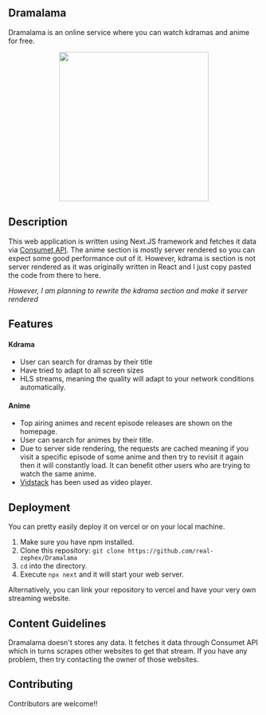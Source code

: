 ## Dramalama

Dramalama is an online service where you can watch kdramas and anime for free.

<p align="center">
  <img width="300" height="300" src="https://github.com/real-zephex/Dramalama/assets/143923795/add2af15-7d1a-4185-8c48-c31be488d559">
</p>

## Description

This web application is written using Next.JS framework and fetches it data via [Consumet API](https://github.com/consumet/api.consumet.org). The anime section is mostly server rendered so you can expect some good performance out of it. However, kdrama is section is not server rendered as it was originally written in React and I just copy pasted the code from there to here.

*However, I am planning to rewrite the kdrama section and make it server rendered*

## Features

#### Kdrama
- User can search for dramas by their title
- Have tried to adapt to all screen sizes
- HLS streams, meaning the quality will adapt to your network conditions automatically.

#### Anime
- Top airing animes and recent episode releases are shown on the homepage.
- User can search for animes by their title.
- Due to server side rendering, the requests are cached meaning if you visit a specific episode of some anime and then try to revisit it again then it will constantly load. It can benefit other users who are trying to watch the same anime.
- [Vidstack](https://www.vidstack.io/) has been used as video player.

## Deployment

You can pretty easily deploy it on vercel or on your local machine.
1. Make sure you have npm installed.
2. Clone this repository: `git clone https://github.com/real-zephex/Dramalama`
3. `cd` into the directory.
4. Execute `npx next` and it will start your web server.

Alternatively, you can link your repository to vercel and have your very own streaming website.

## Content Guidelines

Dramalama doesn't stores any data. It fetches it data through Consumet API which in turns scrapes other websites to get that stream. If you have any problem, then try contacting the owner of those websites.

## Contributing

Contributors are welcome!!

